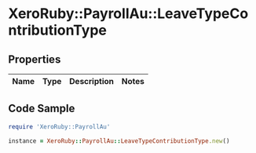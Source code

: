 # XeroRuby::PayrollAu::LeaveTypeContributionType

## Properties

Name | Type | Description | Notes
------------ | ------------- | ------------- | -------------

## Code Sample

```ruby
require 'XeroRuby::PayrollAu'

instance = XeroRuby::PayrollAu::LeaveTypeContributionType.new()
```



